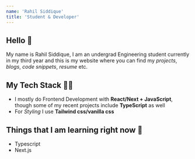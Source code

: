 ```yaml
---
name: 'Rahil Siddique'
title: 'Student & Developer'
---
```

## Hello 👋
My name is Rahil Siddique, I am an undergrad Engineering student currently in my third year and this is my website where you can find my *projects*, *blogs*, *code snippets*, *resume* etc.
## My Tech Stack 🧑‍💻 
- I mostly do Frontend Development with **React/Next + JavaScript**, though some of my recent projects  include **TypeScript** as well 
- For *Styling* I use **Tailwind css/vanilla css** 
<!-- <br><small>(this website 🤫)</small><br> -->

## Things that I am learning right now 📕

- Typescript 
- Next.js 

    



